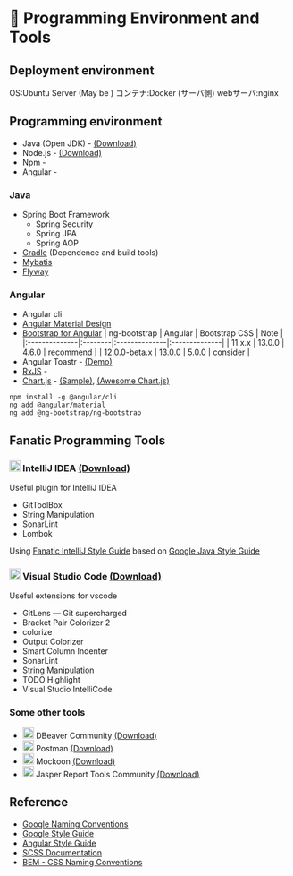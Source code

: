 # 🚀️ Programming Environment and Tools

## Deployment environment

OS:Ubuntu Server (May be <Badge type="tip" text="v20.04 LTS" vertical="middle" />)
コンテナ:Docker (サーバ側) <Badge type="tip" text="v20.10" vertical="middle" />
webサーバ:nginx <Badge type="tip" text="v1.21.6 LTS" vertical="middle" />

## Programming environment

- Java (Open JDK) - <Badge type="tip" text="v17.0.1" vertical="middle" /> [(Download)](https://jdk.java.net/17/)
- Node.js - <Badge type="tip" text="v16.13.2 LTS" vertical="middle" /> [(Download)](https://nodejs.org/en/)
- Npm - <Badge type="tip" text="v8.3.0" vertical="middle" />
- Angular - <Badge type="tip" text="v13.1.1" vertical="middle" />

### Java

- Spring Boot Framework
  - Spring Security
  - Spring JPA
  - Spring AOP
- [Gradle](https://gradle.org/) (Dependence and build tools) <Badge type="tip" text="v7.3.3" vertical="middle" />
- [Mybatis](https://mybatis.org/mybatis-3/)
- [Flyway](https://flywaydb.org/)

### Angular

- Angular cli <Badge type="tip" text="v13.1.1" vertical="middle" />
- [Angular Material Design](https://material.angular.io/) <Badge type="tip" text="v13.1.1" vertical="middle" />
- [Bootstrap for Angular](https://ng-bootstrap.github.io/#/home) <Badge type="tip" text="v11.0.0" vertical="middle" />
  | ng-bootstrap  | Angular | Bootstrap CSS | Note          |
  |:--------------|:--------|:--------------|:--------------|
  | 11.x.x        | 13.0.0  | 4.6.0         | recommend     |
  | 12.0.0-beta.x | 13.0.0  | 5.0.0         | consider      |
- Angular Toastr - <Badge type="tip" text="v14.2.1" vertical="middle" /> [(Demo)](https://ngx-toastr.vercel.app/)
- [RxJS](https://rxjs.dev/) - <Badge type="tip" text="v7.5.2" vertical="middle" />
- [Chart.js](https://www.chartjs.org/) - <Badge type="tip" text="v3.5" vertical="middle" /> [(Sample)](https://www.chartjs.org/docs/latest/samples/information.html), [(Awesome Chart.js)](https://github.com/chartjs/awesome)

```bash:no-line-numbers
npm install -g @angular/cli
ng add @angular/material
ng add @ng-bootstrap/ng-bootstrap
```

## Fanatic Programming Tools

### <img src="~@assets/images/IntelliJ_IDEA_Icon.png" alt="drawing" width="20"/> IntelliJ IDEA [(Download)](https://www.jetbrains.com/idea/download)

Useful plugin for IntelliJ IDEA

- GitToolBox
- String Manipulation
- SonarLint
- Lombok

Using <a href="~@assets/styleguides/intellij-java-fanatic-style.xml" download>Fanatic IntelliJ Style Guide</a> based on [Google Java Style Guide](https://google.github.io/styleguide/javaguide.html)

### <img src="~@assets/images/Visual_Studio_Code_icon.png" alt="drawing" width="20"/> Visual Studio Code [(Download)](https://code.visualstudio.com/download)

Useful extensions for vscode

- GitLens — Git supercharged
- Bracket Pair Colorizer 2
- colorize
- Output Colorizer
- Smart Column Indenter
- SonarLint
- String Manipulation
- TODO Highlight
- Visual Studio IntelliCode

### Some other tools

- <img src="~@assets/images/DBeaver_logo.png" alt="drawing" width="20"/> DBeaver Community [(Download)](https://dbeaver.io/download/)
- <img src="~@assets/images/Postman_logo.png" alt="drawing" width="20"/> Postman [(Download)](https://www.postman.com/downloads/)
- <img src="~@assets/images/Mockoon_logo.png" alt="drawing" width="20"/> Mockoon [(Download)](https://mockoon.com/download/)
- <img src="~@assets/images/Jaspersoft_logo.jpg" alt="drawing" width="20"/> Jasper Report Tools Community [(Download)](https://community.jaspersoft.com/project/jaspersoft-studio/releases)

## Reference

- [Google Naming Conventions](https://cloud.google.com/apis/design/naming_convention)
- [Google Style Guide](https://google.github.io/styleguide/)
- [Angular Style Guide](https://angular.io/guide/styleguide)
- [SCSS Documentation](https://sass-lang.com/documentation)
- [BEM - CSS Naming Conventions](http://getbem.com/)
